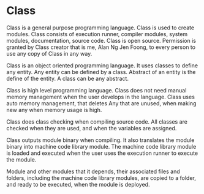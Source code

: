 # Class

Class is a general purpose programming language.
Class is used to create modules.
Class consists of execution runner, compiler modules, system modules, documentation, source code.
Class is open source.
Permission is granted by Class creator that is me, Alan Ng Jen Foong, to every person to use any copy of Class in any way.




Class is an object oriented programming language.
It uses classes to define any entity.
Any entity can be defined by a class.
Abstract of an entity is the define of the entity.
A class can be any abstract.




Class is high level programming language.
Class does not need manual memory management when the user develops in the language.
Class uses auto memory management, that deletes Any that are unused, when making new any when memory usage is high.




Class does class checking when compiling source code.
All classes are checked when they are used, and when the variables are assigned.



Class outputs module binary when compiling.
It also translates the module binary into machine code library module.
The machine code library module is loaded and executed when the user uses the execution runner to execute the module.



Module and other modules that it depends, their associated files and folders, including the machine code library modules,
are copied to a folder, and ready to be executed, when the module is deployed.
